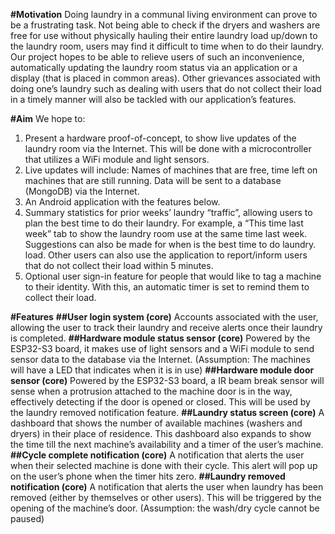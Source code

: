 **#Motivation**
Doing laundry in a communal living environment can prove to be a frustrating task. Not being able to check if the dryers and washers are free for use without physically hauling their entire laundry load up/down to the laundry room, users may find it difficult to time when to do their laundry. Our project hopes to be able to relieve users of such an inconvenience, automatically updating the laundry room status via an application or a display (that is placed in common areas). Other grievances associated with doing one’s laundry such as dealing with users that do not collect their load in a timely manner will also be tackled with our application’s features.

**#Aim** 
We hope to:
1. Present a hardware proof-of-concept, to show live updates of the laundry room via the Internet. This will be done with a microcontroller that utilizes a WiFi module and light sensors.  
2. Live updates will include: Names of machines that are free, time left on machines that are still running. Data will be sent to a database (MongoDB) via the Internet.
3. An Android application with the features below.
4. Summary statistics for prior weeks’ laundry “traffic”, allowing users to plan the best time to do their laundry. For example, a “This time last week” tab to show the laundry room use at the same time last week. Suggestions can also be made for when is the best time to do laundry. load. Other users can also use the application to report/inform users that do not collect their load within 5 minutes. 
5. Optional user sign-in feature for people that would like to tag a machine to their identity. With this, an automatic timer is set to remind them to collect their load.

**#Features**
**##User login system (core)**
Accounts associated with the user, allowing the user to track their laundry and receive alerts once their laundry is completed. 
**##Hardware module status sensor (core)**
Powered by the ESP32-S3 board, it makes use of light sensors and a WiFi module to send sensor data to the database via the Internet. (Assumption: The machines will have a LED that indicates when it is in use)
**##Hardware module door sensor (core)**
Powered by the ESP32-S3 board, a IR beam break sensor will sense when a protrusion attached to the machine door is in the way, effectively detecting if the door is opened or closed. This will be used by the laundry removed notification feature. 
**##Laundry status screen (core)**
A dashboard that shows the number of available machines (washers and dryers) in their place of residence. This dashboard also expands to show the time till the next machine’s availability and a timer of the user’s machine.
**##Cycle complete notification (core)**
A notification that alerts the user when their selected machine is done with their cycle. This alert will pop up on the user’s phone when the timer hits zero.
**##Laundry removed notification (core)**
A notification that alerts the user when laundry has been removed (either by themselves or other users). This will be triggered by the opening of the machine’s door. (Assumption: the wash/dry cycle cannot be paused)

